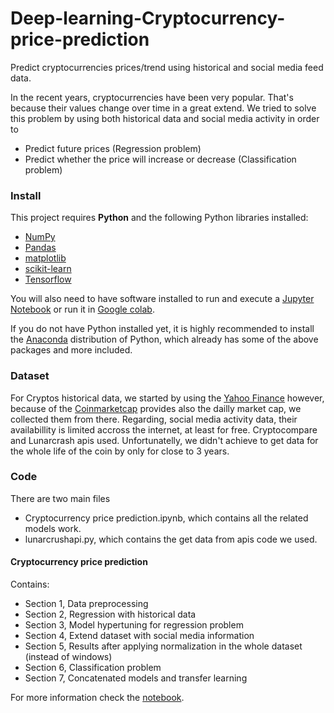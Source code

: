 # Deep-learning-Cryptocurrency-price-prediction
Predict cryptocurrencies prices/trend using historical and social media feed data.

In the recent years, cryptocurrencies have been very popular. 
That's because their values change over time in a great extend. 
We tried to solve this problem by using both historical data and social media activity in order to 

- Predict future prices (Regression problem)
- Predict whether the price will increase or decrease (Classification problem)

### Install

This project requires **Python** and the following Python libraries installed:

- [NumPy](http://www.numpy.org/)
- [Pandas](http://pandas.pydata.org/)
- [matplotlib](http://matplotlib.org/)
- [scikit-learn](http://scikit-learn.org/stable/)
- [Tensorflow](https://www.tensorflow.org/)

You will also need to have software installed to run and execute a [Jupyter Notebook](http://ipython.org/notebook.html) or run it in [Google colab](https://colab.research.google.com/).

If you do not have Python installed yet, it is highly recommended to install the [Anaconda](http://continuum.io/downloads) distribution of Python, which already has some of the above packages and more included. 

### Dataset

For Cryptos historical data, we started by using the [Yahoo Finance](https://finance.yahoo.com/) however, because of the [Coinmarketcap](https://coinmarketcap.com/) provides also the dailly market cap, we collected them from there.
Regarding, social media activity data, their availabillity is limited accross the internet, at least for free. 
Cryptocompare and Lunarcrash apis used. 
Unfortunatelly, we didn't achieve to get data for the whole life of the coin by only for close to 3 years.

### Code

There are two main files
- Cryptocurrency price prediction.ipynb, which contains all the related models work.
- lunarcrushapi.py, which contains the get data from apis code we used.

#### Cryptocurrency price prediction

Contains:
- Section 1, Data preprocessing 
- Section 2, Regression with historical data 
- Section 3, Model hypertuning for regression problem 
- Section 4, Extend dataset with social media information
- Section 5, Results after applying normalization in the whole dataset (instead of windows)
- Section 6, Classification problem
- Section 7, Concatenated models and transfer learning

For more information check the [notebook](https://nbviewer.jupyter.org/github/teoad95/Deep-learning-Cryptocurrency-price-prediction/blob/main/Cryptocurrency%20price%20prediction.ipynb).



